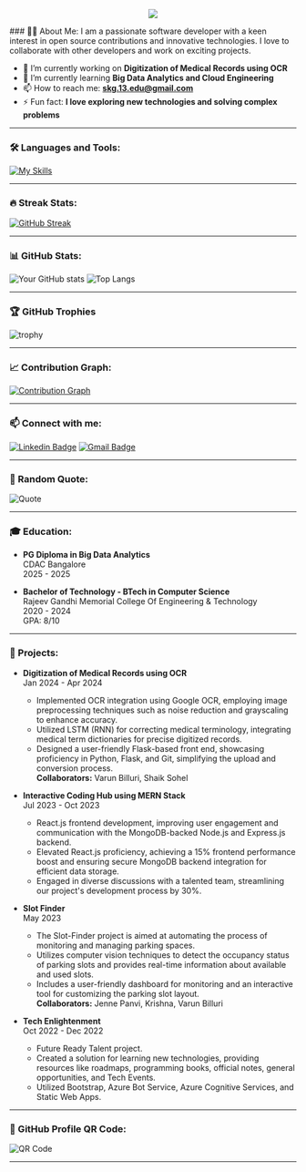 <strong>
<p align="center"> <img src="https://readme-typing-svg.herokuapp.com?font=Fira+Code&duration=4000&pause=1000&color=65C5D4&center=true&vCenter=true&width=435&lines=Hi+there%2C+I'm+sAI+kumar+guduru;Welcome+to+my+GitHub+profile!;I+love+open+source+contributions;Let's+collaborate+and+create+awesome+projects!">
</p>
</strong>
### 👨‍💻 About Me:
I am a passionate software developer with a keen interest in open source contributions and innovative technologies. I love to collaborate with other developers and work on exciting projects.

- 🔭 I’m currently working on **Digitization of Medical Records using OCR**
- 🌱 I’m currently learning **Big Data Analytics and Cloud Engineering**
- 📫 How to reach me: **skg.13.edu@gmail.com**
- ⚡ Fun fact: **I love exploring new technologies and solving complex problems**

---

### 🛠️ Languages and Tools:
[![My Skills](https://skillicons.dev/icons?i=js,ts,react,nodejs,html,css,python,java,cpp,git,github,docker,kubernetes,aws,linux,figma,azure,gcp,mongodb,flask,tensorflow,postgresql,r)](https://skillicons.dev)

---

### 🔥 Streak Stats:
[![GitHub Streak](https://github-readme-streak-stats.herokuapp.com/?user=skg1312&theme=radical)](https://git.io/streak-stats)

---

### 📊 GitHub Stats:
![Your GitHub stats](https://github-readme-stats.vercel.app/api?username=skg1312&show_icons=true&theme=radical)
![Top Langs](https://github-readme-stats.vercel.app/api/top-langs/?username=skg1312&layout=compact&theme=radical)

---

### 🏆 GitHub Trophies
![trophy](https://github-profile-trophy.vercel.app/?username=skg1312&theme=radical)

---

### 📈 Contribution Graph:
[![Contribution Graph](https://github-contributor-stats.vercel.app/api?username=skg1312)](https://github.com/skg1312)

---

### 📫 Connect with me:
[![Linkedin Badge](https://img.shields.io/badge/-SaiKumarGuduru-blu?style=flat-square&logo=Linkedin&logoColor=white&link=https://www.linkedin.com/in/skg1312/)](https://www.linkedin.com/in/skg1312/)
[![Gmail Badge](https://img.shields.io/badge/-skg.13.edu@gmail.com-c14438?style=flat-square&logo=Gmail&logoColor=white&link=mailto:skg.13.edu@gmail.com)](mailto:skg.13.edu@gmail.com)

---

### 💬 Random Quote:
![Quote](https://quotes-github-readme.vercel.app/api?type=horizontal&theme=radical)

---

### 🎓 Education:
- **PG Diploma in Big Data Analytics**  
  CDAC Bangalore  
  2025 - 2025

- **Bachelor of Technology - BTech in Computer Science**  
  Rajeev Gandhi Memorial College Of Engineering & Technology  
  2020 - 2024  
  GPA: 8/10

---


### 🚀 Projects:
- **Digitization of Medical Records using OCR**  
  Jan 2024 - Apr 2024  
  - Implemented OCR integration using Google OCR, employing image preprocessing techniques such as noise reduction and grayscaling to enhance accuracy.
  - Utilized LSTM (RNN) for correcting medical terminology, integrating medical term dictionaries for precise digitized records.
  - Designed a user-friendly Flask-based front end, showcasing proficiency in Python, Flask, and Git, simplifying the upload and conversion process.  
  **Collaborators:** Varun Billuri, Shaik Sohel

- **Interactive Coding Hub using MERN Stack**  
  Jul 2023 - Oct 2023  
  - React.js frontend development, improving user engagement and communication with the MongoDB-backed Node.js and Express.js backend.
  - Elevated React.js proficiency, achieving a 15% frontend performance boost and ensuring secure MongoDB backend integration for efficient data storage.
  - Engaged in diverse discussions with a talented team, streamlining our project's development process by 30%.

- **Slot Finder**  
  May 2023  
  - The Slot-Finder project is aimed at automating the process of monitoring and managing parking spaces.
  - Utilizes computer vision techniques to detect the occupancy status of parking slots and provides real-time information about available and used slots.
  - Includes a user-friendly dashboard for monitoring and an interactive tool for customizing the parking slot layout.  
  **Collaborators:** Jenne Panvi, Krishna, Varun Billuri

- **Tech Enlightenment**  
  Oct 2022 - Dec 2022  
  - Future Ready Talent project.
  - Created a solution for learning new technologies, providing resources like roadmaps, programming books, official notes, general opportunities, and Tech Events.
  - Utilized Bootstrap, Azure Bot Service, Azure Cognitive Services, and Static Web Apps.

---

### 📱 GitHub Profile QR Code:
![QR Code](https://api.qrserver.com/v1/create-qr-code/?size=150x150&data=https://github.com/skg1312)

---
